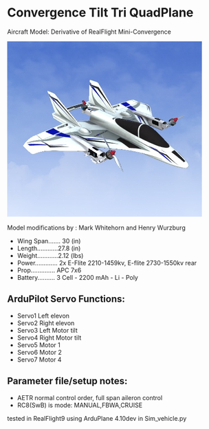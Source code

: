 # Convergence Tilt Tri QuadPlane

Aircraft Model: Derivative of RealFlight Mini-Convergence

![JPG](https://github.com/ArduPilot/SITL_Models/raw/master/RealFlight/Released_Models/QuadPlanes/Convergence_Tilt_Tri_QuadPlane/Convergence.png)

Model modifications by : Mark Whitehorn and Henry Wurzburg


* Wing Span....... 30 (in)
* Length............27.8 (in)
* Weight............2.12 (lbs)
* Power............. 2x E-Flite 2210-1459kv, E-flite 2730-1550kv rear
* Prop.............. APC 7x6
* Battery.......... 3 Cell - 2200 mAh - Li - Poly


## ArduPilot Servo Functions:
* Servo1		Left elevon
* Servo2		Right elevon
* Servo3		Left Motor tilt
* Servo4		Right Motor tilt
* Servo5		Motor 1
* Servo6		Motor 2
* Servo7		Motor 4


## Parameter file/setup notes:

* AETR normal control order, full span aileron control
* RC8(SwB) is mode: MANUAL,FBWA,CRUISE


tested in RealFlight9 using ArduPlane 4.10dev in Sim_vehicle.py
